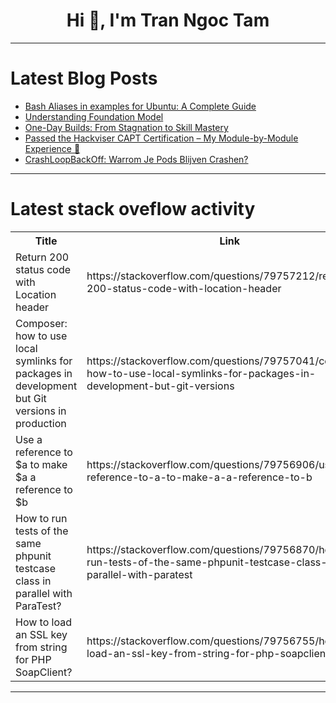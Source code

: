 <h1 align="center">Hi 👋, I'm Tran Ngoc Tam</h1>

---

# Latest Blog Posts 
<!-- BLOG-POST-LIST:START -->
- [Bash Aliases in examples for Ubuntu: A Complete Guide](https://dev.to/mcheremnov/mastering-bash-aliases-in-ubuntu-a-complete-guide-198p)
- [Understanding Foundation Model](https://dev.to/shajam/understanding-foundation-model-1o0g)
- [One-Day Builds: From Stagnation to Skill Mastery](https://dev.to/th3n0m4d/one-day-builds-from-stagnation-to-skill-mastery-igc)
- [Passed the Hackviser CAPT Certification – My Module-by-Module Experience 🎯](https://dev.to/prateek_pulastya_9975efac/passed-the-hackviser-capt-certification-my-module-by-module-experience-1877)
- [CrashLoopBackOff: Warrom Je Pods Blijven Crashen?](https://dev.to/shubhcloud/crashloopbackoff-warrom-je-pods-blijven-crashen-3imn)
<!-- BLOG-POST-LIST:END -->

---

# Latest stack oveflow activity
<table>
  <tr><th>Title</th><th>Link</th></tr>
  <!-- STACKOVERFLOW:START --><tr><td>Return 200 status code with Location header</td><td>https://stackoverflow.com/questions/79757212/return-200-status-code-with-location-header</td></tr><tr><td>Composer: how to use local symlinks for packages in development but Git versions in production</td><td>https://stackoverflow.com/questions/79757041/composer-how-to-use-local-symlinks-for-packages-in-development-but-git-versions</td></tr><tr><td>Use a reference to $a to make $a a reference to $b</td><td>https://stackoverflow.com/questions/79756906/use-a-reference-to-a-to-make-a-a-reference-to-b</td></tr><tr><td>How to run tests of the same phpunit testcase class in parallel with ParaTest?</td><td>https://stackoverflow.com/questions/79756870/how-to-run-tests-of-the-same-phpunit-testcase-class-in-parallel-with-paratest</td></tr><tr><td>How to load an SSL key from string for PHP SoapClient?</td><td>https://stackoverflow.com/questions/79756755/how-to-load-an-ssl-key-from-string-for-php-soapclient</td></tr><!-- STACKOVERFLOW:END -->
</table>

---


